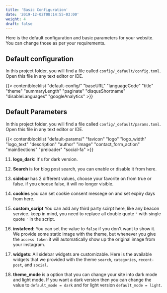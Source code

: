 ```yaml
---
title: 'Basic Configuration'
date: '2019-12-02T08:14:55-03:00'
weight: 4
draft: false
---
```


Here is the default configuration and basic parameters for your website. You can change those as per your requirements.

## Default configuration

In this project folder, you will find a file called `config/_default/config.toml`. Open this file in any text editor or IDE.

{{< contentblocklist "default-config/" "baseURL" "languageCode" "title" "theme" "summaryLength" "paginate" "disqusShortname" "disableLanguages" "googleAnalytics" >}}

## Default Parameters

In this project folder, you will find a file called `config/_default/params.toml`. Open this file in any text editor or IDE.

{{< contentblocklist "default-params/" "favicon" "logo" "logo_width" "logo_text" "description" "author" "image" "contact_form_action" "mainSections" "preloader" "social-fa" >}}

11. **logo_dark**: It's for dark version.

12. **Search** is for blog post search, you can enable or disable it from here.

13. **sidebar** has 2 different values, choose your favorite on from true or false. if you choose false, it will no longer visible.

14. **cookies**  you can set cookie consent messege on and set expiry days from here.

15. **custom_script** You can add any third party scirpt here, like any beacon service. keep in mind, you need to replace all double quote `"` with single quote `'` in the script.

16. **instafeed**: You can set the value to `false` if you don't want to show it. We provide some static image with the theme, but whenever you give the `access token` it will automatically show up the original image from your instagram.

17. **widgets**: All sidebar widgets are customizable. Here is the available widgets that we provided with the theme `search`, `categories`, `recent-post`, and  `social`.

18. **theme_mode** is a option that you can change your site into dark mode and light mode. If you want a dark version then you can change the value to `default_mode = dark` and for light version  `default_mode = light`.
